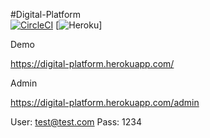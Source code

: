 #Digital-Platform  
[![CircleCI](https://circleci.com/gh/circleci/circleci-docs.svg?style=svg)](https://app.circleci.com/pipelines/github/Pedrioko/Digital-Platform)
[![Heroku](https://heroku-badge.herokuapp.com/?app=digital-platform)]

Demo 

https://digital-platform.herokuapp.com/

Admin

https://digital-platform.herokuapp.com/admin

User: test@test.com
Pass: 1234